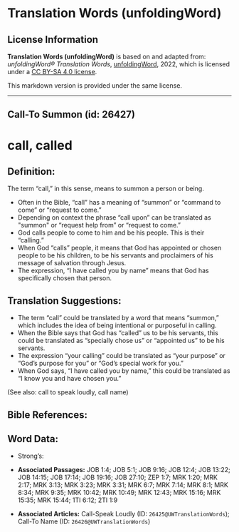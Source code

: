 # Translation Words (unfoldingWord)

## License Information

**Translation Words (unfoldingWord)** is based on and adapted from: _unfoldingWord® Translation Words_, [unfoldingWord](https://unfoldingword.org/utw), 2022, which is licensed under a [CC BY-SA 4.0 license](https://creativecommons.org/licenses/by-sa/4.0/legalcode.en).

This markdown version is provided under the same license.



--------------------------------

## Call-To Summon (id: 26427)

call, called
============

Definition:
-----------

The term “call,” in this sense, means to summon a person or being.

* Often in the Bible, “call” has a meaning of “summon” or “command to come” or “request to come.”
* Depending on context the phrase “call upon” can be translated as "summon" or “request help from” or “request to come.”
* God calls people to come to him and be his people. This is their “calling.”
* When God “calls” people, it means that God has appointed or chosen people to be his children, to be his servants and proclaimers of his message of salvation through Jesus.
* The expression, “I have called you by name” means that God has specifically chosen that person.

Translation Suggestions:
------------------------

* The term “call” could be translated by a word that means “summon,” which includes the idea of being intentional or purposeful in calling.
* When the Bible says that God has “called” us to be his servants, this could be translated as “specially chose us” or “appointed us” to be his servants.
* The expression “your calling” could be translated as “your purpose” or “God’s purpose for you” or “God’s special work for you.”
* When God says, “I have called you by name,” this could be translated as “I know you and have chosen you.”

(See also: call to speak loudly, call name)

Bible References:
-----------------

Word Data:
----------

* Strong’s:

* **Associated Passages:** JOB 1:4; JOB 5:1; JOB 9:16; JOB 12:4; JOB 13:22; JOB 14:15; JOB 17:14; JOB 19:16; JOB 27:10; ZEP 1:7; MRK 1:20; MRK 2:17; MRK 3:13; MRK 3:23; MRK 3:31; MRK 6:7; MRK 7:14; MRK 8:1; MRK 8:34; MRK 9:35; MRK 10:42; MRK 10:49; MRK 12:43; MRK 15:16; MRK 15:35; MRK 15:44; 1TI 6:12; 2TI 1:9
* **Associated Articles:** Call-Speak Loudly (ID: `26425@UWTranslationWords`); Call-To Name (ID: `26426@UWTranslationWords`)

